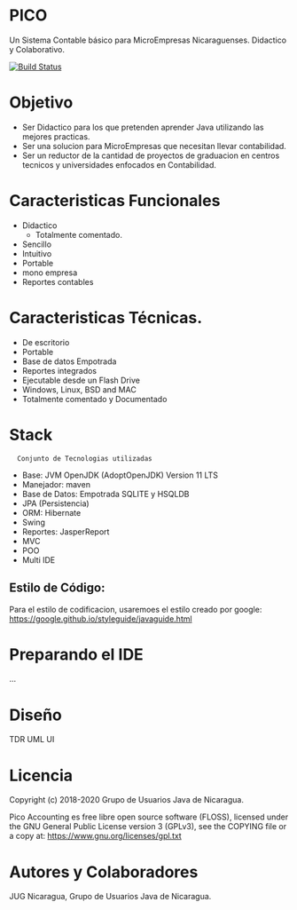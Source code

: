 # PICO
Un Sistema Contable básico para MicroEmpresas Nicaraguenses. Didactico y Colaborativo.

[![Build Status](https://travis-ci.org/jug-ni/PICO.svg?branch=master)](https://travis-ci.org/jug-ni/PICO)

# Objetivo
* Ser Didactico para los que pretenden aprender Java utilizando las mejores practicas.
* Ser una solucion para MicroEmpresas que necesitan llevar contabilidad.
* Ser un reductor de la cantidad de proyectos de graduacion en centros tecnicos y universidades enfocados en Contabilidad.

# Caracteristicas Funcionales
* Didactico
  - Totalmente comentado.
* Sencillo
* Intuitivo
* Portable
* mono empresa
* Reportes contables

# Caracteristicas Técnicas.
* De escritorio
* Portable
* Base de datos Empotrada
* Reportes integrados
* Ejecutable desde un Flash Drive
* Windows, Linux, BSD and MAC
* Totalmente comentado y Documentado


# Stack
```
  Conjunto de Tecnologias utilizadas
```
* Base: JVM OpenJDK (AdoptOpenJDK) Version 11 LTS
* Manejador: maven
* Base de Datos: Empotrada SQLITE  y HSQLDB
* JPA (Persistencia)
* ORM: Hibernate
* Swing
* Reportes: JasperReport
* MVC 
* POO
* Multi IDE

## Estilo de Código:
Para el estilo de codificacion, usaremoes el estilo creado por google: 
https://google.github.io/styleguide/javaguide.html


# Preparando  el IDE
...

# Diseño
  TDR <enlace a la pagina de los TDR>
  UML <Enlace a los diagramas de Caso de USO>
  UI <enlace a las interfaces>


# Licencia
Copyright (c) 2018-2020 Grupo de Usuarios Java de Nicaragua.

Pico Accounting es free libre open source software (FLOSS), licensed under the GNU General Public License version 3 (GPLv3), see the COPYING file or a copy at: https://www.gnu.org/licenses/gpl.txt


# Autores y Colaboradores
JUG Nicaragua, Grupo de Usuarios Java de Nicaragua.
